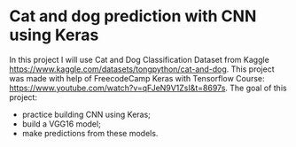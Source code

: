 # Cat and dog prediction with CNN using Keras
In this project I will use Cat and Dog Classification Dataset from Kaggle https://www.kaggle.com/datasets/tongpython/cat-and-dog.
This project was made with help of FreecodeCamp Keras with Tensorflow Course: https://www.youtube.com/watch?v=qFJeN9V1ZsI&t=8697s.
The goal of this project:
 - practice building CNN using Keras;
 - build a VGG16 model;
 - make predictions from these models.
